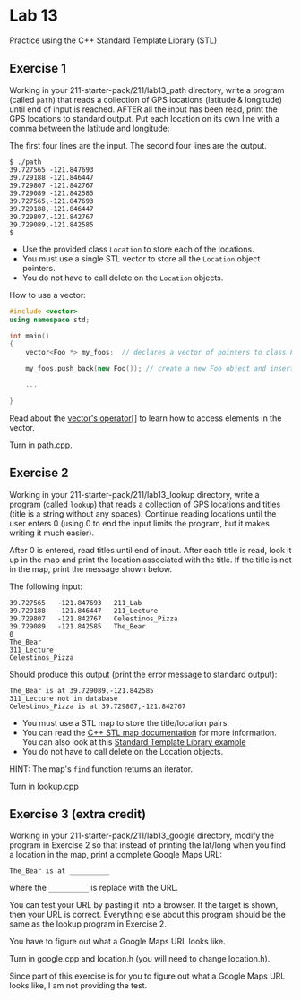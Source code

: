 # Lab 13

Practice using the C++ Standard Template Library (STL)

## Exercise 1

Working in your 211-starter-pack/211/lab13_path directory, write a program (called `path`) that reads a collection of GPS locations (latitude & longitude) until end of input is reached. AFTER all the input has been read, print the GPS locations to standard output. Put each location on its own line with a comma between the latitude and longitude:<br>

The first four lines are the input. The second four lines are the output.
```
$ ./path
39.727565 -121.847693
39.729188 -121.846447
39.729807 -121.842767
39.729089 -121.842585
39.727565,-121.847693
39.729188,-121.846447
39.729807,-121.842767
39.729089,-121.842585
$
```

* Use the provided class `Location` to store each of the locations.
* You must use a single STL vector to store all the `Location` object pointers.
* You do not have to call delete on the `Location` objects.<br>

How to use a vector:
```cpp
#include <vector>
using namespace std;

int main()
{
    vector<Foo *> my_foos;  // declares a vector of pointers to class Foo

    my_foos.push_back(new Foo()); // create a new Foo object and insert it at end of the vector

    ...

}
```

Read about the [vector's operator[]](https://www.cplusplus.com/reference/vector/vector/operator[]/) to learn how to access elements in the vector.<br>

Turn in path.cpp.

## Exercise 2

Working in your 211-starter-pack/211/lab13_lookup directory, write a program (called `lookup`) that reads a collection of GPS locations and titles (title is a string without any spaces). Continue reading locations until the user enters 0 (using 0 to end the input limits the program, but it makes writing it much easier).<br>

After 0 is entered, read titles until end of input. After each title is read, look it up in the map and print the location associated with the title.  If the title is not in the map, print the message shown below.<br>

The following input:
```
39.727565   -121.847693   211_Lab
39.729188   -121.846447   211_Lecture
39.729807   -121.842767   Celestinos_Pizza
39.729089   -121.842585   The_Bear
0
The_Bear
311_Lecture
Celestinos_Pizza
```

Should produce this output (print the error message to standard output):
```
The_Bear is at 39.729089,-121.842585
311_Lecture not in database
Celestinos_Pizza is at 39.729807,-121.842767
```

* You must use a STL map to store the title/location pairs.
* You can read the [C++ STL map documentation](https://www.cplusplus.com/reference/map/map/) for more information. You can also look at this [Standard Template Library example](http://www.ecst.csuchico.edu/~trhenry/classes/211.s17/example_src/stl/)
* You do not have to call delete on the Location objects.<br>

HINT: The map's `find` function returns an iterator.<br>

Turn in lookup.cpp

## Exercise 3 (extra credit)

Working in your 211-starter-pack/211/lab13_google directory, modify the program in Exercise 2 so that instead of printing the lat/long when you find a location in the map, print a complete Google Maps URL:

```
The_Bear is at __________
```
where the `__________` is replace with the URL.<br>

You can test your URL by pasting it into a browser. If the target is shown, then your URL is correct. Everything else about this program should be the same as the lookup program in Exercise 2.<br>

You have to figure out what a Google Maps URL looks like.<br>

Turn in google.cpp and location.h (you will need to change location.h).<br>

Since part of this exercise is for you to figure out what a Google Maps URL looks like, I am not providing the test.
